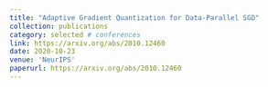 ```yaml
---
title: "Adaptive Gradient Quantization for Data-Parallel SGD"
collection: publications
category: selected # conferences
link: https://arxiv.org/abs/2010.12460
date: 2020-10-23
venue: 'NeurIPS'
paperurl: https://arxiv.org/abs/2010.12460
---
```

